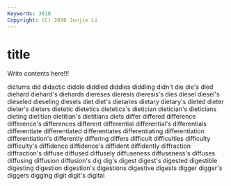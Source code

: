 ```yaml
---
Keywords: 3618
Copyright: (C) 2020 Junjie Li
---
```


# title

Write contents here!!!

dictums 
did 
didactic 
diddle 
diddled 
diddles 
diddling
didn't 
die 
die's 
died 
diehard 
diehard's 
diehards 
diereses 
dieresis 
dieresis's
dies 
diesel 
diesel's 
dieseled 
dieseling 
diesels 
diet 
diet's 
dietaries 
dietary
dietary's 
dieted 
dieter 
dieter's 
dieters 
dietetic 
dietetics 
dietetics's 
dietician 
dietician's
dieticians 
dieting 
dietitian 
dietitian's 
dietitians 
diets 
differ 
differed 
difference 
difference's
differences 
different 
differential 
differential's 
differentials 
differentiate 
differentiated 
differentiates 
differentiating 
differentiation
differentiation's 
differently 
differing 
differs 
difficult 
difficulties 
difficulty 
difficulty's 
diffidence 
diffidence's
diffident 
diffidently 
diffraction 
diffraction's 
diffuse 
diffused 
diffusely 
diffuseness 
diffuseness's 
diffuses
diffusing 
diffusion 
diffusion's 
dig 
dig's 
digest 
digest's 
digested 
digestible 
digesting
digestion 
digestion's 
digestions 
digestive 
digests 
digger 
digger's 
diggers 
digging 
digit
digit's 
digital 
